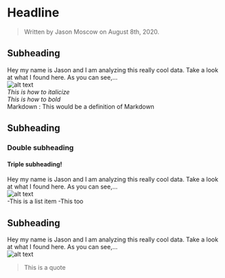 # Headline
>Written by Jason Moscow on August 8th, 2020.

## Subheading
Hey my name is Jason and I am analyzing this really cool data. Take a look at what I found here. As you can see,...  
![alt text](Police&#32;Shootings&#32;by&#32;Race&#32;2015-2020&#32;(1).png "My Chart!")  
_This is how to italicize_  
*This is how to bold*  
Markdown
:   This would be a definition of Markdown


## Subheading
### Double subheading
#### Triple subheading!
Hey my name is Jason and I am analyzing this really cool data. Take a look at what I found here. As you can see,...  
![alt text](Police&#32;Shootings&#32;by&#32;Race&#32;2015-2020&#32;(1).png "My Chart!")  
-This is a list item
-This too

## Subheading
Hey my name is Jason and I am analyzing this really cool data. Take a look at what I found here. As you can see,...  
![alt text](Police&#32;Shootings&#32;by&#32;Race&#32;2015-2020&#32;(1).png "My Chart!")  
>This is a quote

